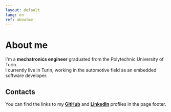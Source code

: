 ```yaml
---
layout: default
lang: en
ref: aboutme
---
```

# About me
I'm a **mechatronics engineer** graduated from the Polytechnic University of Turin.  
I currently live in Turin, working in the automotive field as an embedded software developer.

## Contacts
You can find the links to my **[GitHub](https://github.com/albertosantagostino/)** and **[LinkedIn](https://www.linkedin.com/in/alberto-santagostino-4bb081b1)** profiles in the page footer.